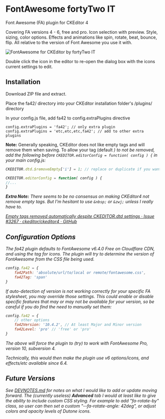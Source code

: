 # FontAwesome fortyTwo IT

Font Awesome (FA) plugin for CKEditor 4

Covering FA versions 4 - 6, free and pro. Icon selection with preview. Style, sizing, color options. Effects and animations like spin, rotate, beat, bounce, flip. All relative to the version of Font Awesome you use it with.

![FontAwesome for CKEditor by fortyTwo IT](https://fortytwo-it.com/wp-content/uploads/2023/06/fa42Main.png)

Double click the icon in the editor to re-open the dialog box with the icons current settings to edit.

## Installation

Download ZIP file and extract.

Place the fa42/ directory into your CKEditor installation folder's /plugins/ directory

In your config.js file, add fa42 to config.extraPlugins directive

```
config.extraPlugins = 'fa42'; // only extra plugin
config.extraPlugins = 'etc,etc,etc,fa42'; // add to other extra plugins
```

**Note:** Generally speaking, CKEditor does not like empty tags and will remove them when saving. To allow your tag (default <i>) to not be removed, add the following *before* ```CKEDITOR.editorConfig = function( config ) {``` in your main config.js:

```js
CKEDITOR.dtd.$removeEmpty['i'] = 1; // replace or duplicate if you want to use <span> or any other tag instead of <i>

CKEDITOR.editorConfig = function( config ) { 
//...
}
```

**Extra Note:** There seems to be no consensus on making CKEditor4 not remove empty tags. But I'm hesitant to use  ``&nbsp;`` or ``&zwj;`` unless I really have to.

[Empty  tags removed automatically despite CKEDITOR.dtd settings · Issue #3267 · ckeditor/ckeditor4 · GitHub](https://github.com/ckeditor/ckeditor4/issues/3267)

## Configuration Options

The fa42 plugin defaults to FontAwesome v6.4.0 Free on Cloudflare CDN, and using the <i> tag for icons. The plugin will try to determine the version of FontAwesome from the CSS file being used.

```js
config.fa42 = {
    fa42Path: 'absolute/url/to/local or remote/fontawesome.css',
    fa42Tag: 'span'
}
```

If auto-detection of version is not working correctly for your specific FA stylesheet, you may override those settings. This *could* enable or disable specific features that may or may not be available for your version, so be careful if you do find the need to manually set them:

```js
config.fa42 = {
    // other options
    fa42Version: '10.4.2', // At least Major and Minor version
    fa42Level: 'pro' // 'free' or 'pro'
}
```

The above will force the plugin to (try) to work with FontAwesome Pro, version 10, subversion 4.

Technically, this would then make the plugin use v6 options/icons, and effects/etc available since 6.4.

## Future Versions

See [DEVNOTES.md](DEVNOTES.md) for notes on what I would like to add or update moving forward. The (currently useless) **Advanced** tab I would at least like to give the ability to include custom CSS styling. For example to add "fa-rotate-by" class, so user can then set a custom "--fa-rotate-angle: 42deg", or adjust colors and opacity levels of Dutone icons.
